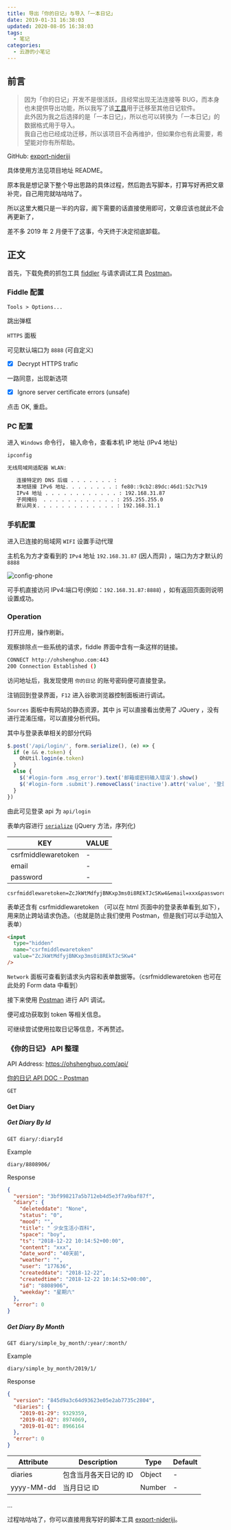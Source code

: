 ```yaml
---
title: 导出「你的日记」与导入「一本日记」
date: 2019-01-31 16:38:03
updated: 2020-08-05 16:38:03
tags:
  - 笔记
categories:
  - 云游的小笔记
---
```


## 前言

> 因为「你的日记」开发不是很活跃，且经常出现无法连接等 BUG，而本身也未提供导出功能，所以我写了该[工具](https://github.com/YunYouJun/export-nideriji/archive/master.zip)用于迁移至其他日记软件。  
> 此外因为我之后选择的是「一本日记」，所以也可以转换为「一本日记」的数据格式用于导入。  
> 我自己也已经成功迁移，所以该项目不会再维护，但如果你也有此需要，希望能对你有所帮助。

GitHub: [export-nideriji](https://github.com/YunYouJun/export-nideriji)

具体使用方法见项目地址 README。

原本我是想记录下整个导出思路的具体过程，然后跑去写脚本，打算写好再把文章补完，自己用完就咕咕咕了。

所以这里大概只是一半的内容，阁下需要的话直接使用即可，文章应该也就此不会再更新了，

差不多 2019 年 2 月便干了这事，今天终于决定彻底卸载。

<!-- more -->

## 正文

首先，下载免费的抓包工具 [fiddler](https://www.telerik.com/fiddler) 与请求调试工具 [Postman](https://www.getpostman.com/)。

### Fiddle 配置

`Tools > Options...`

跳出弹框

`HTTPS` 面板

可见默认端口为 `8888` (可自定义)

- [x] Decrypt HTTPS trafic

一路同意，出现新选项

- [x] Ignore server certificate errors (unsafe)

点击 OK, 重启。

### PC 配置

进入 `Windows` 命令行， 输入命令，查看本机 IP 地址 (IPv4 地址)

```sh
ipconfig
```

```sh
无线局域网适配器 WLAN:

   连接特定的 DNS 后缀 . . . . . . . :
   本地链接 IPv6 地址. . . . . . . . : fe80::9cb2:89dc:46d1:52c7%19
   IPv4 地址 . . . . . . . . . . . . : 192.168.31.87
   子网掩码  . . . . . . . . . . . . : 255.255.255.0
   默认网关. . . . . . . . . . . . . : 192.168.31.1
```

### 手机配置

进入已连接的局域网 `WIFI` 设置手动代理

主机名为方才查看到的 `IPv4` 地址 `192.168.31.87` (因人而异) ，端口为方才默认的 `8888`

![config-phone](https://cos.yunyoujun.cn/blog/posts/use-fiddle-export-your-diary-1.png)

可手机直接访问 IPv4:端口号(例如：`192.168.31.87:8888`) ，如有返回页面则说明设置成功。

### Operation

打开应用，操作刷新。

观察排除点一些系统的请求，fiddle 界面中含有一条这样的链接。

```sh
CONNECT http://ohshenghuo.com:443
200 Connection Established ()
```

访问地址后，我发现使用 `你的日记` 的账号密码便可直接登录。

注销回到登录界面，`F12` 进入谷歌浏览器控制面板进行调试。

`Sources` 面板中有网站的静态资源，其中 js 可以直接看出使用了 JQuery ，没有进行混淆压缩，可以直接分析代码。

其中与登录表单相关的部分代码

```js
$.post('/api/login/', form.serialize(), (e) => {
  if (e && e.token) {
    OhUtil.login(e.token)
  }
  else {
    $('#login-form .msg_error').text('邮箱或密码输入错误').show()
    $('#login-form .submit').removeClass('inactive').attr('value', '登录')
  }
})
```

由此可见登录 api 为 `api/login`

表单内容进行 [`serialize`](https://api.jquery.com/serialize/#serialize) (jQuery 方法，序列化)

| KEY                 | VALUE |
| ------------------- | ----- |
| csrfmiddlewaretoken | -     |
| email               | -     |
| password            | -     |

```text
csrfmiddlewaretoken=ZcJkWtMdfyjBNKxp3ms0i8REkTJcSKw4&email=xxx&password=xxx
```

表单还含有 csrfmiddlewaretoken （可以在 html 页面中的登录表单看到,如下），用来防止跨站请求伪造。（也就是防止我们使用 Postman，但是我们可以手动加入表单）

```html
<input
  type="hidden"
  name="csrfmiddlewaretoken"
  value="ZcJkWtMdfyjBNKxp3ms0i8REkTJcSKw4"
/>
```

`Network` 面板可查看到请求头内容和表单数据等。（csrfmiddlewaretoken 也可在此处的 Form data 中看到）

接下来使用 [Postman](https://www.getpostman.com/) 进行 API 调试。

便可成功获取到 token 等相关信息。

可继续尝试使用拉取日记等信息，不再赘述。

### 《你的日记》 API 整理

API Address: <https://ohshenghuo.com/api/>

[你的日记 API DOC - Postman](https://documenter.getpostman.com/view/3326320/Rztmr8pE)

```sh
GET
```

#### Get Diary

##### Get Diary By Id

```url
GET diary/:diaryId
```

Example

```url
diary/8808906/
```

Response

```json
{
  "version": "3bf998217a5b712eb4d5e3f7a9baf87f",
  "diary": {
    "deleteddate": "None",
    "status": "0",
    "mood": "",
    "title": " 少女生活小百科",
    "space": "boy",
    "ts": "2018-12-22 10:14:52+00:00",
    "content": "xxx",
    "date_word": "40天前",
    "weather": "",
    "user": "177636",
    "createddate": "2018-12-22",
    "createdtime": "2018-12-22 10:14:52+00:00",
    "id": "8808906",
    "weekday": "星期六"
  },
  "error": 0
}
```

##### Get Diary By Month

```url
GET diary/simple_by_month/:year/:month/
```

Example

```url
diary/simple_by_month/2019/1/
```

Response

```json
{
  "version": "845d9a3c64d93623e05e2ab7735c2804",
  "diaries": {
    "2019-01-29": 9329359,
    "2019-01-02": 8974069,
    "2019-01-01": 8966164
  },
  "error": 0
}
```

| Attribute  | Description           | Type   | Default |
| ---------- | --------------------- | ------ | ------- |
| diaries    | 包含当月各天日记的 ID | Object | -       |
| yyyy-MM-dd | 当月日记 ID           | Number | -       |

...

过程咕咕咕了，你可以直接用我写好的脚本工具 [export-nideriji](https://github.com/YunYouJun/export-nideriji)。
